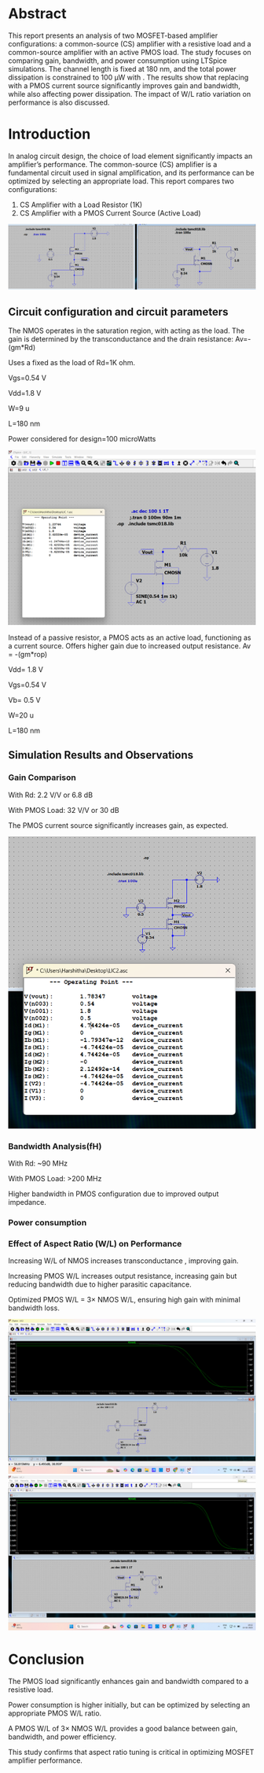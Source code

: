 # Abstract
This report presents an analysis of two MOSFET-based amplifier configurations: a common-source (CS) amplifier with a resistive load and a common-source amplifier with an active PMOS load. 
The study focuses on comparing gain, bandwidth, and power consumption using LTSpice simulations. The channel length is fixed at 180 nm, and the total power dissipation is constrained to 100 µW with . 
The results show that replacing  with a PMOS current source significantly improves gain and bandwidth, while also affecting power dissipation. The impact of W/L ratio variation on performance is also discussed.

# Introduction
In analog circuit design, the choice of load element significantly impacts an amplifier’s performance. The common-source (CS) amplifier is a fundamental circuit used in signal amplification, 
and its performance can be optimized by selecting an appropriate load.
This report compares two configurations:
1. CS Amplifier with a Load Resistor (1K)
2. CS Amplifier with a PMOS Current Source (Active Load)

![image alt](https://github.com/harshithabm08/LinearIntegratedCircuits/blob/bf92d5dbcc417a9a0b9416e27812f701e5d94a55/configuration_ckt.png)
## Circuit configuration and circuit parameters
The NMOS operates in the saturation region, with acting as the load.
The gain is determined by the transconductance and the drain resistance:
Av=-(gm*Rd)

Uses a fixed  as the load of Rd=1K ohm.

Vgs=0.54 V

Vdd=1.8 V

W=9 u

L=180 nm

Power considered for design=100 microWatts

![image alt](https://github.com/harshithabm08/LinearIntegratedCircuits/blob/b41418ad8fcd2c59384f2c9f5bbb354f1383ba56/Op_withRd.png)

Instead of a passive resistor, a PMOS acts as an active load, functioning as a current source.
Offers higher gain due to increased output resistance.
Av = -(gm*rop)

Vdd= 1.8 V

Vgs=0.54 V

Vb= 0.5 V

W=20 u

L=180 nm

## Simulation Results and Observations
### Gain Comparison
With Rd: 2.2 V/V or 6.8 dB

With PMOS Load: 32 V/V or 30 dB

The PMOS current source significantly increases gain, as expected.

![image alt](https://github.com/harshithabm08/LinearIntegratedCircuits/blob/ac7c1cc6f133346f3111d09f3cff93e784dba017/Op_withPMOS.png)
### Bandwidth Analysis(fH)
With Rd: ~90 MHz

With PMOS Load: >200 MHz

Higher bandwidth in PMOS configuration due to improved output impedance.
### Power consumption
### Effect of Aspect Ratio (W/L) on Performance
Increasing W/L of NMOS increases transconductance , improving gain.

Increasing PMOS W/L increases output resistance, increasing gain but reducing bandwidth due to higher parasitic capacitance.

Optimized PMOS W/L = 3× NMOS W/L, ensuring high gain with minimal bandwidth loss.

![image alt](https://github.com/harshithabm08/LinearIntegratedCircuits/blob/654eee6bce788a731e4e66aeeb0282d49b114230/CMOS_Av.png)
![image alt](https://github.com/harshithabm08/LinearIntegratedCircuits/blob/6c507141123cfa8f0ecb6b366735364bc8444e6e/Rd_Av.png)

# Conclusion
The PMOS load significantly enhances gain and bandwidth compared to a resistive load.

Power consumption is higher initially, but can be optimized by selecting an appropriate PMOS W/L ratio.

A PMOS W/L of 3× NMOS W/L provides a good balance between gain, bandwidth, and power efficiency.

This study confirms that aspect ratio tuning is critical in optimizing MOSFET amplifier performance.
